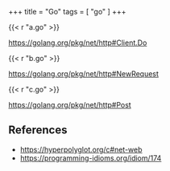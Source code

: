 +++
title = "Go"
tags = [ "go" ]
+++

{{< r "a.go" >}}

<https://golang.org/pkg/net/http#Client.Do>

{{< r "b.go" >}}

<https://golang.org/pkg/net/http#NewRequest>

{{< r "c.go" >}}

<https://golang.org/pkg/net/http#Post>

## References

- <https://hyperpolyglot.org/c#net-web>
- <https://programming-idioms.org/idiom/174>
